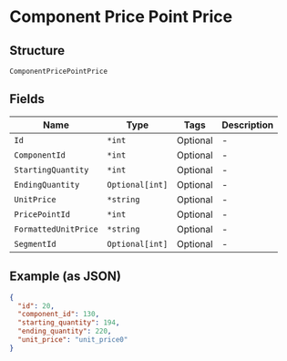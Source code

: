 
# Component Price Point Price

## Structure

`ComponentPricePointPrice`

## Fields

| Name | Type | Tags | Description |
|  --- | --- | --- | --- |
| `Id` | `*int` | Optional | - |
| `ComponentId` | `*int` | Optional | - |
| `StartingQuantity` | `*int` | Optional | - |
| `EndingQuantity` | `Optional[int]` | Optional | - |
| `UnitPrice` | `*string` | Optional | - |
| `PricePointId` | `*int` | Optional | - |
| `FormattedUnitPrice` | `*string` | Optional | - |
| `SegmentId` | `Optional[int]` | Optional | - |

## Example (as JSON)

```json
{
  "id": 20,
  "component_id": 130,
  "starting_quantity": 194,
  "ending_quantity": 220,
  "unit_price": "unit_price0"
}
```

